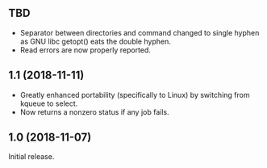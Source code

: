 TBD
---

 - Separator between directories and command changed to single hyphen
   as GNU libc getopt() eats the double hyphen.
 - Read errors are now properly reported.


1.1 (2018-11-11)
----------------

 - Greatly enhanced portability (specifically to Linux) by switching from
   kqueue to select.
 - Now returns a nonzero status if any job fails.


1.0 (2018-11-07)
----------------

Initial release.
